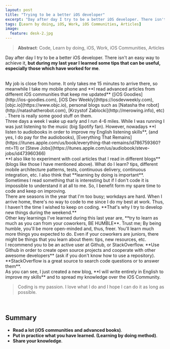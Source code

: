 ```yaml
---
layout: post
title: "Trying to be a better iOS developer"
excerpt: "Day after day I try to be a better iOS developer. There isn't an easy way to achieve it, but during my last year I learned..."
tags: [Learn by doing, iOS, Work, iOS Communities, Articles]
image:
  feature: desk-2.jpg
---
```


> **Abstract**: Code, Learn by doing, iOS, Work, iOS Communities, Articles

Day after day I try to be a better iOS developer. There isn't an easy way to achieve it, **but during my last year I learned some tips that can be useful, especially those which have worked for me**.

<br/>
My job is close from home. It only takes me 15 minutes to arrive there, so meanwhile I take my mobile phone and **I read advanced articles from different iOS communities that keep me updated** ([iOS Goodies](http://ios-goodies.com), [iOS Dev Weekly](https://iosdevweekly.com), [objc.io](https://www.objc.io), personal blogs such as [Natasha the robot](http://natashatherobot.com), [Krzystof Zablocki](http://merowing.info), etc) . There is really some good stuff on them.

<br/>
Three days a week I wake up early and I run 4-6 miles. While I was running I was just listening to the music (big Spotify fan). However, nowadays **I listen to audiobooks in order to improve my English listening skills**, (and yes, I do pay for the audiobooks), [Everything That Remains](https://itunes.apple.com/us/book/everything-that-remains/id786759360?mt=11) or [Steve Jobs](https://itunes.apple.com/us/audiobook/steve-jobs/id473960366)

<br/>
**I also like to experiment with cool articles that I read in different blogs** (blogs like those I have mentioned above). What do I learn? tips, different mobile architecture patterns, tests, continuous delivery, continuous integration, etc. I also think that **learning by doing is important**. Sometimes I read something that is interesting but if I don't code it is impossible to understand it at all to me. So, I benefit form my spare time to code and keep on improving.

<br/>
There are seasons in the year that I'm too busy; workdays are hard. When I arrive home, there's no way to code to me since I do my best at work. Thus, I haven't the time I wished to keep on coding. **That's why I try to develop new things during the weekend.**

<br/>
Other key learnings I've learned during this last year are, **try to learn as much as you can from your coworkers, BE HUMBLE**. Trust me; By being humble, you'll be more open-minded and, thus, freer. You'll learn much more things you expected to do. Even if your coworkers are juniors, there might be things that you learn about them: tips, new resources, etc.

<br/>
I recommend you to be an active user at Github, or StackOverflow. **Use Github in order to create open source projects and cooperate with other awesome developers** (ask if you don't know how to use a repository). **StackOverflow is a great source to search code questions or to answer them**.

<br/>
As you can see, I just created a new blog, **I will write entirely in English to improve my skills** and to spread my knowledge over the iOS Community.

> Coding is my passion. I love what I do and I hope I can do it as long as possible.

<br/>
<h2>Summary</h2>

- **Read a lot (iOS communities and advanced books)**.
- **Put in practice what you have learned. (Learning by doing method)**.
- **Share your knowledge**.

<br/>
<br/>
